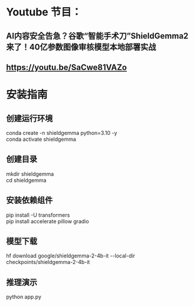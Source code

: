 # Youtube 节目：
## AI内容安全告急？谷歌“智能手术刀”ShieldGemma2来了！40亿参数图像审核模型本地部署实战
## https://youtu.be/SaCwe81VAZo

# 安装指南
## 创建运行环境
conda create -n shieldgemma python=3.10 -y  
conda activate shieldgemma  

## 创建目录
mkdir shieldgemma  
cd shieldgemma  

## 安装依赖组件
pip install -U transformers  
pip install accelerate pillow gradio      

## 模型下载
hf download google/shieldgemma-2-4b-it --local-dir checkpoints/shieldgemma-2-4b-it    

## 推理演示
python app.py     

  












 
















